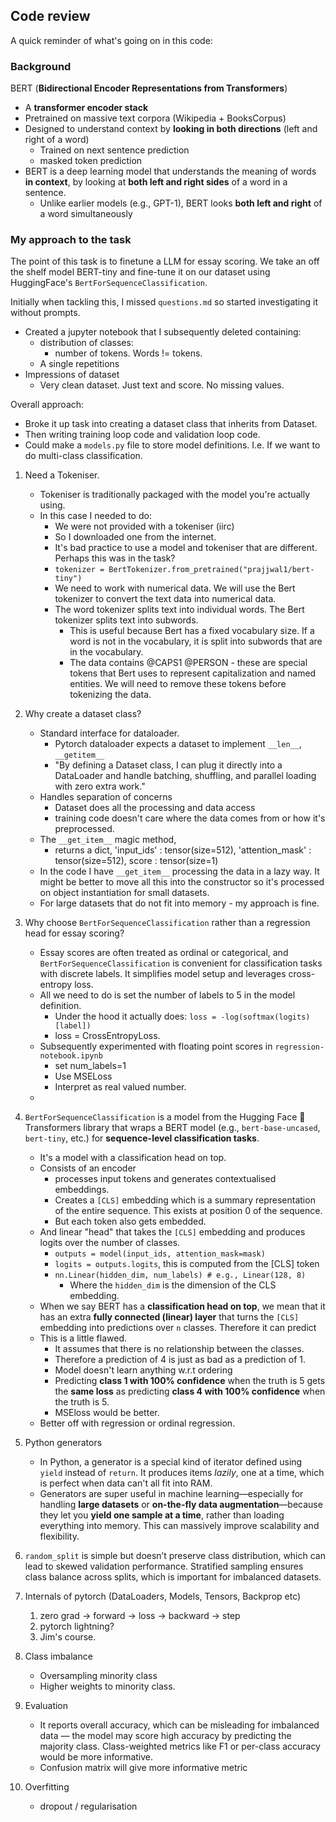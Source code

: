 ## Code review

A quick reminder of what's going on in this code: 

### Background

BERT (**Bidirectional Encoder Representations from Transformers**)
- A **transformer encoder stack**
- Pretrained on massive text corpora (Wikipedia + BooksCorpus)
- Designed to understand context by **looking in both directions** (left and right of a word)
	- Trained on next sentence prediction
	- masked token prediction
- BERT is a deep learning model that understands the meaning of words **in context**, by looking at **both left and right sides** of a word in a sentence.
	- Unlike earlier models (e.g., GPT-1), BERT looks **both left and right** of a word simultaneously

### My approach to the task

The point of this task is to finetune a LLM for essay scoring. We take an off the shelf model BERT-tiny and fine-tune it on our dataset using HuggingFace's `BertForSequenceClassification`. 

Initially when tackling this, I missed `questions.md` so started investigating it without prompts.
- Created a jupyter notebook that I subsequently deleted containing:
	- distribution of classes:
		- number of tokens. Words != tokens. 
	- A single repetitions
- Impressions of dataset
	- Very clean dataset. Just text and score. No missing values. 

Overall approach:
- Broke it up task into creating a dataset class that inherits from Dataset.
- Then writing training loop code and validation loop code. 
- Could make a `models.py` file to store model definitions. I.e. If we want to do multi-class classification. 


1. Need a Tokeniser.
	- Tokeniser is traditionally packaged with the model you're actually using.
	- In this case I needed to do: 
		- We were not provided with a tokeniser (iirc)
		- So I downloaded one from the internet. 
		- It's bad practice to use a model and tokeniser that are different. Perhaps this was in the task?
		- `tokenizer = BertTokenizer.from_pretrained("prajjwal1/bert-tiny")`
		- We need to work with numerical data. We will use the Bert tokenizer to convert the text data into numerical data.
		- The word tokenizer splits text into individual words. The Bert tokenizer splits text into subwords. 
    		- This is useful because Bert has a fixed vocabulary size. If a word is not in the vocabulary, it is split into subwords that are in the vocabulary.
			- The data contains @CAPS1 @PERSON - these are special tokens that Bert uses to represent capitalization and named entities. We will need to remove these tokens before tokenizing the data. 

2. Why create a dataset class?
	- Standard interface for dataloader. 
		- Pytorch dataloader expects a dataset to implement `__len__`, `__getitem__`
		- "By defining a Dataset class, I can plug it directly into a DataLoader and handle batching, shuffling, and parallel loading with zero extra work."
	- Handles separation of concerns
		- Dataset does all the processing and data access
		- training code doesn't care where the data comes from or how it's preprocessed.
	- The `__get_item__` magic method, 
		- returns a dict, 'input_ids' : tensor(size=512), 'attention_mask' : tensor(size=512), score : tensor(size=1)
	- In the code I have `__get_item__` processing the data in a lazy way. It might be better to move all this into the constructor so it's processed on object instantiation for small datasets.
	- For large datasets that do not fit into memory - my approach is fine.


3. Why choose `BertForSequenceClassification` rather than a regression head for essay scoring?
	- Essay scores are often treated as ordinal or categorical, and `BertForSequenceClassification` is convenient for classification tasks with discrete labels. It simplifies model setup and leverages cross-entropy loss.
	- All we need to do is set the number of labels to 5 in the model definition. 
		- Under the hood it actually does: `loss = -log(softmax(logits)[label])`
		- loss = CrossEntropyLoss. 
	- Subsequently experimented with floating point scores in `regression-notebook.ipynb`
		- set num_labels=1
		- Use MSELoss
		- Interpret as real valued number.
	- 

4. `BertForSequenceClassification` is a model from the Hugging Face 🤗 Transformers library that wraps a BERT model (e.g., `bert-base-uncased`, `bert-tiny`, etc.) for **sequence-level classification tasks**.
	- It's a model with a classification head on top. 
	- Consists of an encoder
		- processes input tokens and generates contextualised embeddings. 
		- Creates a `[CLS]` embedding which is a summary representation of the entire sequence. This exists at position 0 of the sequence.
		- But each token also gets embedded. 
	- And linear "head" that takes the `[CLS]` embedding and produces logits over the number of classes.
		- `outputs = model(input_ids, attention_mask=mask)`
		- `logits = outputs.logits`,  this is computed from the [CLS] token
		- `nn.Linear(hidden_dim, num_labels) # e.g., Linear(128, 8)`
			- Where the `hidden_dim` is the dimension of the CLS embedding.
	- When we say BERT has a **classification head on top**, we mean that it has an extra **fully connected (linear) layer** that turns the `[CLS]` embedding into predictions over `n` classes. Therefore it can predict 
	- This is a little flawed.
		- It assumes that there is no relationship between the classes. 
		- Therefore a prediction of 4 is just as bad as a prediction of 1. 
		- Model doesn't learn anything w.r.t ordering
		- Predicting **class 1 with 100% confidence** when the truth is 5 gets the **same loss** as predicting **class 4 with 100% confidence** when the truth is 5.
		- MSEloss would be better.
	- Better off with regression or ordinal regression.

5. Python generators
	- In Python, a generator is a special kind of iterator defined using `yield` instead of `return`. It produces items _lazily_, one at a time, which is perfect when data can't all fit into RAM.
	- Generators are super useful in machine learning—especially for handling **large datasets** or **on-the-fly data augmentation**—because they let you **yield one sample at a time**, rather than loading everything into memory. This can massively improve scalability and flexibility.
6. `random_split` is simple but doesn’t preserve class distribution, which can lead to skewed validation performance. Stratified sampling ensures class balance across splits, which is important for imbalanced datasets.

7. Internals of pytorch (DataLoaders, Models, Tensors, Backprop etc)
	1. zero grad → forward → loss → backward → step
	2. pytorch lightning?
	3. Jim's course.

8. Class imbalance
	 - Oversampling minority class
	 - Higher weights to minority class.

9. Evaluation
	- It reports overall accuracy, which can be misleading for imbalanced data — the model may score high accuracy by predicting the majority class. Class-weighted metrics like F1 or per-class accuracy would be more informative.
	- Confusion matrix will give more informative metric
10. Overfitting
	- dropout / regularisation

